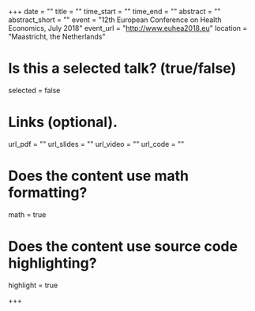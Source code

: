 +++
date = ""
title = ""
time_start = ""
time_end = ""
abstract = ""
abstract_short = ""
event = "12th European Conference on Health Economics, July 2018"
event_url = "http://www.euhea2018.eu"
location = "Maastricht, the Netherlands"

# Is this a selected talk? (true/false)
selected = false


# Links (optional).
url_pdf = ""
url_slides = ""
url_video = ""
url_code = ""

# Does the content use math formatting?
math = true

# Does the content use source code highlighting?
highlight = true


+++
